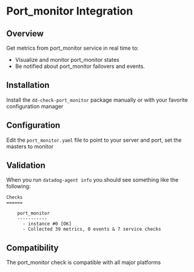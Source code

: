 # Port_monitor Integration

## Overview

Get metrics from port_monitor service in real time to:

* Visualize and monitor port_monitor states
* Be notified about port_monitor failovers and events.

## Installation

Install the `dd-check-port_monitor` package manually or with your favorite configuration manager

## Configuration

Edit the `port_monitor.yaml` file to point to your server and port, set the masters to monitor

## Validation

When you run `datadog-agent info` you should see something like the following:

    Checks
    ======

        port_monitor
        -----------
          - instance #0 [OK]
          - Collected 39 metrics, 0 events & 7 service checks

## Compatibility

The port_monitor check is compatible with all major platforms
